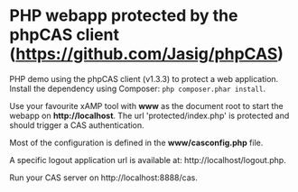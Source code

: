 PHP webapp protected by the phpCAS client (https://github.com/Jasig/phpCAS)
==

PHP demo using the phpCAS client (v1.3.3) to protect a web application. Install the dependency using Composer: `php composer.phar install`.

Use your favourite xAMP tool with **www** as the document root to start the webapp on **http://localhost**. The url 'protected/index.php' is protected and should trigger a CAS authentication.

Most of the configuration is defined in the **www/casconfig.php** file.

A specific logout application url is available at: http://localhost/logout.php.

Run your CAS server on http://localhost:8888/cas.

